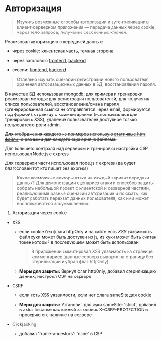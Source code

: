 # Авторизация

> Изучить возможные способы авторизации и аутентификации в клиент-серверном приложении — передача данных через cookie, через тело
> запроса, получение сессионных ключей.

Реализовал авторизацию с передачей данных:

- через cookie: [клиентская часть](https://github.com/vkosinov/learn/blob/main/auth/cookie/app), [темная сторона](https://github.com/vkosinov/learn/blob/main/auth/cookie/api)

- через заголовок: [frontend](https://github.com/vkosinov/learn/blob/main/auth/header/app), [backend](https://github.com/vkosinov/learn/blob/main//auth//header/api)

- сессии: [frontend](https://github.com/vkosinov/learn/blob/main/auth/session/app), [backend](https://github.com/vkosinov/learn/blob/main/auth/session/api)

> Отдельно изучить сценарии регистрации нового пользователя,
> хранения авторизационных данных в БД, восстановления пароля.

В качестве БД использовал mongodb, для примера и тренировки реализовал методы: для регистрации пользователей, для получения списка пользователей, восстановление/смена пароля (сгенерированная ссылка не отправляется через email, формируется под формой), страницу с комментариями (использовалась для тренировки с XSS), удаление пользователей доступное только пользователю роли admin.

~~Для отображения каждого из примеров использую [статичные html файлы](https://github.com/vkosinov/learn/blob/main/src/public), с разными для каждого сценария js файлами.~~

Для большего контроля над сервером и тренировки настройки CSP использовал Node.js c express

Для серверной части использовал Node.js c express (да будет благословен тот кто пишет без express)

> Какие возможные векторы атаки на каждый вариант передачи данных? Для демонстрации сценариев атаки и способов защиты собрать небольшой проект с клиентской и серверной частями, реализующими разные сценарии авторизации и показать, как будет работать перехват данных пользователя, как ими может воспользоваться злоумышленник.

1. Авторизация через cookie

- XSS

  - если cookie без флага httpOnly и на сайте есть _XSS_ уязвимость файл куки может быть доступен из js, из куки может быть считан токен который в последующем может быть использован

    > В приложении сымитировал XSS уязвимость на странице комментариев (данные сервера выводил на страницу без стерилизации и убрал флаг httpOnly)

  - **Меры для защиты:** Вернул флаг httpOnly, добавил стерилизацию данных, настроил CSP на сервере

- CSRF

  - если есть XSS уязвимости, если нет флага sameSite для cookie

  - **Меры для защиты:** Установил для куки sameSite: 'strict', добавил в axios instance кастомный заголовок X-CSRF-PROTECTION и проверяю его наличие на сервере

- Clickjacking
  - добавил 'frame-ancestors': 'none' в CSP
